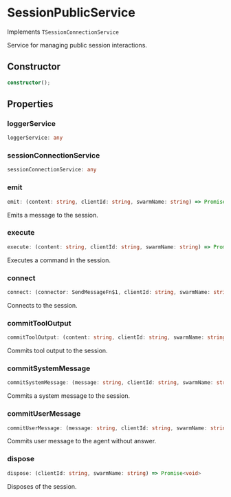 # SessionPublicService

Implements `TSessionConnectionService`

Service for managing public session interactions.

## Constructor

```ts
constructor();
```

## Properties

### loggerService

```ts
loggerService: any
```

### sessionConnectionService

```ts
sessionConnectionService: any
```

### emit

```ts
emit: (content: string, clientId: string, swarmName: string) => Promise<void>
```

Emits a message to the session.

### execute

```ts
execute: (content: string, clientId: string, swarmName: string) => Promise<string>
```

Executes a command in the session.

### connect

```ts
connect: (connector: SendMessageFn$1, clientId: string, swarmName: string) => ReceiveMessageFn
```

Connects to the session.

### commitToolOutput

```ts
commitToolOutput: (content: string, clientId: string, swarmName: string) => Promise<void>
```

Commits tool output to the session.

### commitSystemMessage

```ts
commitSystemMessage: (message: string, clientId: string, swarmName: string) => Promise<void>
```

Commits a system message to the session.

### commitUserMessage

```ts
commitUserMessage: (message: string, clientId: string, swarmName: string) => Promise<void>
```

Commits user message to the agent without answer.

### dispose

```ts
dispose: (clientId: string, swarmName: string) => Promise<void>
```

Disposes of the session.
